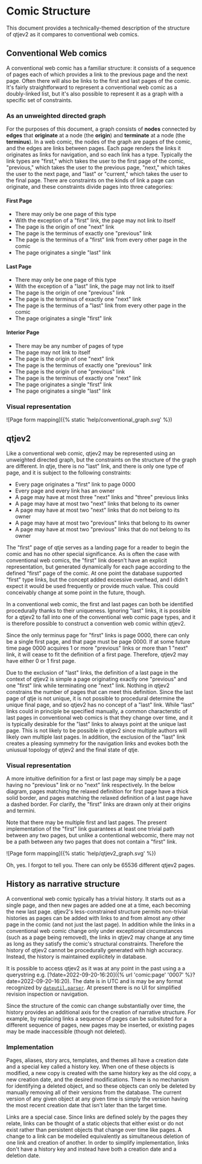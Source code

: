 # Comic Structure

This document provides a technically-themed description of the structure of qtjev2 as it compares to conventional web comics.

## Conventional Web comics

A conventional web comic has a familiar structure: it consists of a sequence of pages each of which provides a link to the previous page and the next page. Often there will also be links to the first and last pages of the comic. It's fairly straightforward to represent a conventional web comic as a doubly-linked list, but it's also possible to represent it as a graph with a specific set of constraints.

### As an unweighted directed graph

For the purposes of this document, a graph consists of **nodes** connected by **edges** that **originate** at a node (the **origin**) and **terminate** at a node (the **terminus**). In a web comic, the nodes of the graph are pages of the comic, and the edges are links between pages. Each page renders the links it originates as links for navigation, and so each link has a type. Typically the link types are "first," which takes the user to the first page of the comic, "previous," which takes the user to the previous page, "next," which takes the user to the next page, and "last" or "current," which takes the user to the final page. There are constraints on the kinds of link a page can originate, and these constraints divide pages into three categories:

#### First Page

* There may only be one page of this type
* With the exception of a "first" link, the page may not link to itself
* The page is the origin of one "next" link
* The page is the terminus of exactly one "previous" link
* The page is the terminus of a "first" link from every other page in the comic
* The page originates a single "last" link

#### Last Page

* There may only be one page of this type
* With the exception of a "last" link, the page may not link to itself
* The page is the origin of one "previous" link
* The page is the terminus of exactly one "next" link
* The page is the terminus of a "last" link from every other page in the comic
* The page originates a single "first" link

#### Interior Page

* There may be any number of pages of type
* The page may not link to itself
* The page is the origin of one "next" link
* The page is the terminus of exactly one "previous" link
* The page is the origin of one "previous" link
* The page is the terminus of exactly one "next" link
* The page originates a single "first" link
* The page originates a single "last" link

### Visual representation

![Page form mapping]({% static 'help/conventional_graph.svg' %})


## qtjev2

Like a conventional web comic, qtjev2 may be represented using an unweighted directed graph, but the constraints on the structure of the graph are different. In qtje, there is no "last" link, and there is only one type of page, and it is subject to the following constraints:

* Every page originates a "first" link to page 0000
* Every page and every link has an owner
* A page may have at most three "next" links and "three" previous links
* A page may have at most two "next" links that belong to its owner
* A page may have at most two "next" links that do not belong to its owner
* A page may have at most two "previous" links that belong to its owner
* A page may have at most two "previous" links that do not belong to its owner

The "first" page of qtje serves as a landing page for a reader to begin the comic and has no other special significance. As is often the case with conventional web comics, the "first" link doesn't have an explicit representation, but generated dynamically for each page according to the defined "first" page of the comic. At one point the database supported "first" type links, but the concept added excessive overhead, and I didn't expect it would be used frequently or provide much value. This could conceivably change at some point in the future, though.

In a conventional web comic, the first and last pages can both be identified procedurally thanks to their uniqueness. Ignoring "last" links, it is possible for a qtjev2 to fall into one of the conventional web comic page types, and it is therefore possible to construct a convention web comic within qtjev2. 

Since the only terminus page for "first" links is page 0000, there can only be a single first page, and that page must be page 0000. If at some future time page 0000 acquires 1 or more "previous" links or more than 1 "next" link, it will cease to fit the definition of a first page. Therefore, qtjev2 may have either 0 or 1 first page.

Due to the exclusion of "last" links, the definition of a last page in the context of qtjev2 is simple a page originating exactly one "previous" and one "first" link while terminating one "next" link. Nothing in qtjev2 constrains the number of pages that can meet this definition. Since the last page of qtje is not unique, it is not possible to procedural determine the unique final page, and so qtjev2 has no concept of a "last" link. While "last" links could in principle be specified manually, a common characterstic of last pages in conventional web comics is that they change over time, and it is typically desirable for the "last" links to always point at the unique last page. This is not likely to be possible in qtjev2 since multiple authors will likely own multiple last pages. In addition, the exclusion of the "last" link creates a pleasing symmetry for the navigation links and evokes both the uniusual topology of qtjev2 and the final state of qtje.

### Visual representation

A more intuitive definition for a first or last page may simply be a page having no "previous" link or no "next" link respectively. In the below diagram, pages matching the relaxed definition for first page have a thick solid border, and pages matching the relaxed definition of a last page have a dashed border. For clarify, the "first" links are drawn only at their origins and termini.

Note that there may be multiple first and last pages. The present implementation of the "first" link guarantees at least one trivial path between any two pages, but unlike a contentional webcomic, there may not be a path between any two pages that does not contain a "first" link.

![Page form mapping]({% static 'help/qtjev2_graph.svg' %})

Oh, yes. I forgot to tell you. There can only be 65536 different qtjev2 pages.

## History as narrative structure

A conventional web comic typically has a trivial history. It starts out as a single page, and then new pages are added one at a time, each becoming the new last page. qtjev2's less-constrained structure permits non-trivial histories as pages can be added with links to and from almost any other page in the comic (and not just the last page). In addition while the links in a conventional web comic change only under exceptional circumstances (such as a page being removed), the links in qtjev2 may change at any time as long as they satisfy the comic's structural constraints. Therefore the history of qtjev2 cannot be procedurally generated with high accuracy. Instead, the history is maintained explicitely in database.

It is possible to access qtjev2 as it was at any point in the past using a a querystring e.g. [?date=2022-09-20-16:20]({% url 'comic:page' '0007' %}?date=2022-09-20-16:20). The date is in UTC and is may be any format recognized by [`dateutil.parser`](https://dateutil.readthedocs.io/en/stable/parser.html). At present there is no UI for simplified revision inspection or navigation.

Since the structure of the comic can change substantially over time, the history provides an additional axis for the creation of narrative structure. For example, by replacing links a sequence of pages can be subsituted for a different sequence of pages, new pages may be inserted, or existing pages may be made inaccessible (though not deleted).

### Implementation

Pages, aliases, story arcs, templates, and themes all have a creation date and a special key called a history key. When one of these objects is modified, a new copy is created with the same history key as the old copy, a new creation date, and the desired modifications. There is no mechanism for identifying a deleted object, and so these objects can only be deleted by manually removing all of their versions from the database. The current version of any given object at any given time is simply the version having the most recent creation date that isn't later than the target time.

Links are a special case. Since links are defined solely by the pages they relate, links can be thought of a static objects that either exist or do not exist rather than persistent objects that change over time like pages. A change to a link can be modelled equivalently as simultaneous deletion of one link and creation of another. In order to simplify implementation, links don't have a history key and instead have both a creation date and a deletion date.

